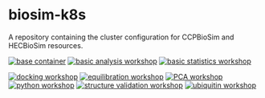 # biosim-k8s
A repository containing the cluster configuration for CCPBioSim and HECBioSim resources.

[![base container](https://github.com/jimboid/biosim-jupyterhub-base/actions/workflows/build.yml/badge.svg?branch=main)](https://github.com/jimboid/biosim-jupyterhub-base/actions/workflows/build.yml)
[![basic analysis workshop](https://github.com/jimboid/biosim-basic-analysis-workshop/actions/workflows/build.yml/badge.svg?branch=main)](https://github.com/jimboid/biosim-basic-analysis-workshop/actions/workflows/build.yml)
[![basic statistics workshop](https://github.com/jimboid/biosim-basic-statistics-workshop/actions/workflows/build.yml/badge.svg?branch=main)](https://github.com/jimboid/biosim-basic-statistics-workshop/actions/workflows/build.yml)

[![docking workshop](https://github.com/jimboid/biosim-docking-workshop/actions/workflows/build.yml/badge.svg?branch=main)](https://github.com/jimboid/biosim-docking-workshop/actions/workflows/build.yml)
[![equilibration workshop](https://github.com/jimboid/biosim-equilibration-workshop/actions/workflows/build.yml/badge.svg)](https://github.com/jimboid/biosim-equilibration-workshop/actions/workflows/build.yml)
[![PCA workshop](https://github.com/jimboid/biosim-pca-workshop/actions/workflows/build.yml/badge.svg?branch=main)](https://github.com/jimboid/biosim-pca-workshop/actions/workflows/build.yml)
[![python workshop](https://github.com/jimboid/biosim-python-workshop/actions/workflows/build.yml/badge.svg?branch=main)](https://github.com/jimboid/biosim-python-workshop/actions/workflows/build.yml)
[![structure validation workshop](https://github.com/jimboid/biosim-structure-validation-workshop/actions/workflows/build.yml/badge.svg?branch=main)](https://github.com/jimboid/biosim-structure-validation-workshop/actions/workflows/build.yml)
[![ubiquitin workshop](https://github.com/jimboid/biosim-ubiquitin-analysis-workshop/actions/workflows/build.yml/badge.svg?branch=main)](https://github.com/jimboid/biosim-ubiquitin-analysis-workshop/actions/workflows/build.yml)

